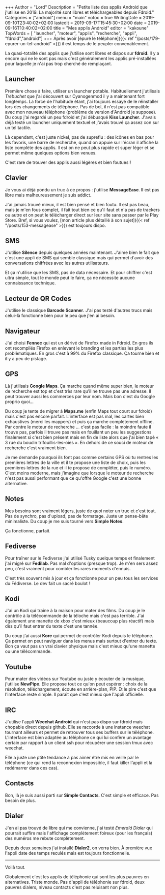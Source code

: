 +++
Author = "Lord"
Description = "Petite liste des applis Android que j'utilise en 2019. La majorité sont libres et téléchargeables depuis Fdroid."
Categories = ["android"]
menu = "main"
notoc = true
WritingDate = 2019-09-10T23:40:02+02:00
lastedit = 2019-09-17T15:45:30+02:00
date = 2019-09-16T10:40:02+02:00
title = "Mes applis Android"
editor = "kakoune"
TopWords = [  "launcher", "moteur", "applis", "recherche", "appli", "fdroid","android"]
+++
Après avoir [épuré le téléphone]({{< ref "/posts/179-epurer-un-tel-android" >}}) il est temps de le peupler convenablement.

La quasi-totalité des applis que j'utilise sont libres et dispos sur **fdroid**.
Il y a encore qui ne le sont pas mais c'est généralement les applis pré-installées pour laquelle je n'ai pas trop cherché de remplaçant.

## Launcher
Première chose à faire, utiliser un launcher potable.
Habituellement j'utilisais *Trébuchet* que j'ai découvert sur Cyanogenmod il y a maintenant fort longtemps.
La force de l'habitude étant, j'ai toujours essayé de le réinstaller lors des changements de téléphone.
Pas de bol, il n'est pas compatible avec mon nouveau téléphone (problème de version d'Android je suppose).
Du coup j'ai regardé un peu fdroid et j'ai débusqué **Kiss Launcher**.
J'avais déjà testé un launcher uniquement textuel et j'avais trouvé ça assez con sur un tel tactile.

Là cependant, c'est juste nickel, pas de supreflu : des icônes en bas pour les favoris, une barre de recherche, quand on appuie sur l'écran il affiche la liste complète des applis.
Il est on ne peut plus rapide et super léger et se permet même quelques options bien venues.

C'est rare de trouver des applis aussi légères et bien foutues !

## Clavier
Je vous ai déjà pondu un truc à ce propos : j'utilise **MessageEase**.
Il est pas libre mais malheureusement je suis addict.

J'ai jamais trouvé mieux, il est bien pensé et bien foutu.
Il est pas beau, mais je m'en fous complet, il fait tout bien ce qu'il faut et n'a pas de trackers ou autre et on peut le télécharger direct sur leur site sans passer par le Play Store.
Bref, si vous voulez, [mon article plus détaillé à son sujet]({{< ref "/posts/153-messagease" >}}) est toujours dispo.

## SMS
J'utilise **Silence** depuis quelques années maintenant.
J'aime bien le fait que c'est une appli de SMS qui semble classique mais qui permet d'avoir des conversations chiffrées avec les autres utilisateurs.

Et ça n'utilise que les SMS, pas de data nécessaire.
Et pour chiffrer c'est ultra simple, tout le monde peut le faire, ça ne nécessite aucune connaissance technique.

## Lecteur de QR Codes
J'utilise le classique **Barcode Scanner**.
J'ai pas testé d'autres trucs mais celui-là fonctionne bien pour le peu que j'en ai besoin.

## Navigateur
J'ai choisi **Fennec** qui est un dérivé de Firefox made in Fdroid.
En gros ils ont recompilés Firefox en enlevant le branding et les parties les plus problèmatiques.
En gros c'est à 99% du Firefox classique.
Ça tourne bien et il y a peu de pistage.

## GPS
Là j'utilisais **Google Maps**.
Ça marche quand même super bien, le moteur de recherche est top et c'est très rare qu'il ne trouve pas une adresse.
Il peut trouver aussi les commerces par leur nom.
Mais bon c'est du Google proprio quoi…

Du coup je tente de migrer à **Maps.me** (enfin Maps tout court sur fdroid) mais c'est pas encore parfait.
L'interface est pas mal, les cartes bien exhaustives (merci les mappers) et puis ça marche complètement offline.
Par contre le moteur de recherche … c'est pas facile : la moindre faute il trouve pas, parfois il trouve pas mais en fouillant un peu les suggestions finalement si c'est bien présent mais en fin de liste alors que j'ai bien tapé « 3 rue du boudin trifouillis-les-oies ».
En dehors de ce souci de moteur de recherche c'est vraiment bien.

Je me demande pourquoi ils font pas comme certains GPS où tu rentres les premières lettres de la ville et il te propose une liste de choix, puis les premières lettres de la rue et il te propose de compléter, puis le numéro.
C'est moins moderne, mais j'imagine que lorsque le moteur de recherche n'est pas aussi performant que ce qu'offre Google c'est une bonne alternative.

## Notes
Mes besoins sont vraiment légers, juste de quoi noter un truc et c'est tout.
Pas de synchro, pas d'upload, pas de formatage.
Juste un pense-bête minimaliste.
Du coup je me suis tourné vers **Simple Notes**.

Ça fonctionne, parfait.

## Fediverse
Pour traîner sur le Fediverse j'ai utilisé Tusky quelque temps et finalement j'ai migré sur **Fedilab**.
Pas mal d'options (presque trop).
Je m'en sers assez peu, c'est vraiment pour combler les rares moments d'ennuis.

C'est très souvent mis à jour et ça fonctionne pour un peu tous les services du Fédiverse.
Le dev fait un sacré boulot !

## Kodi
J'ai un Kodi qui traîne à la maison pour mater des films.
Du coup je le contrôle à la télécommande de la téloche mais c'est pas terrible.
J'ai également une manette de xbox c'est mieux (beaucoup plus réactif) mais dès qu'il faut entrer du texte c'est une tannée.

Du coup j'ai aussi **Kore** qui permet de contrôler Kodi depuis le téléphone.
Ça permet on peut naviguer dans les menus mais surtout d'entrer du texte.
Bon ça vaut pas un vrai clavier physique mais c'est mieux qu'une manette ou une télécommande.

## Youtube
Pour mater des vidéos sur Youtube ou juste y écouter de la musique, j'utilise **NewPipe**.
Elle propose tout ce qu'on peut espérer : choix de la résolution, téléchargement, écoute en arrière-plan, PIP.
Et le pire c'est que l'interface reste simple.
Il paraît que c'est mieux que l'appli officielle.

## IRC
J'utilise l'appli **Weechat Android** ~~qui n'est pas dispo sur fdroid~~ mais chopable direct depuis github.
Elle se raccorde à une instance weechat tournant ailleurs et permet de retrouver tous ses buffers sur le téléphone.
L'interface est bien adaptée au téléphone ce qui lui confère un avantage certain par rapport à un client ssh pour récupérer une session tmux avec weechat.

Elle a juste une ptite tendance à pas aimer être mis en veille par le téléphone (ce qui rend la reconnexion impossible, il faut killer l'appli et la redémarrer dans ces cas).

## Contacts
Bon, là je suis aussi parti sur **Simple Contacts**.
C'est simple et efficace.
Pas besoin de plus.

## Dialer
J'en ai pas trouvé de libre qui me convienne, j'ai testé *Emerald Dialer* qui pourrait suffire mais l'affichage complètement foireux (pour les français) des numéros me rebute complètement.

Depuis deux semaines j'ai installé **Dialer2**, on verra bien.
À première vue l'appli date des temps reculés mais est toujours fonctionnelle.

-----------------
Voilà tout.

Globalement c'est les applis de téléphonie qui sont les plus pauvres en alternatives.
Triste monde.
Pas d'appli de téléphonie sur fdroid, deux pauvres dialers, niveau contacts c'est pas reluisant non plus.


